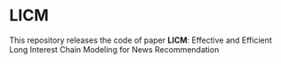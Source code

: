 # LICM

This repository releases the code of paper **LICM**:  Effective and Efficient Long Interest Chain Modeling for News Recommendation
